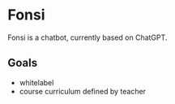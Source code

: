 # Fonsi
Fonsi is a chatbot, currently based on ChatGPT.

## Goals
- whitelabel
- course curriculum defined by teacher